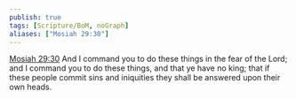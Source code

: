 ```yaml
---
publish: true
tags: [Scripture/BoM, noGraph]
aliases: ["Mosiah 29:30"]
---
```

[Mosiah 29:30](https://churchofjesuschrist.org/study/scriptures/bofm/mosiah/29?lang=eng&id=p30#p30) And I command you to do these things in the fear of the Lord; and I command you to do these things, and that ye have no king; that if these people commit sins and iniquities they shall be answered upon their own heads.
